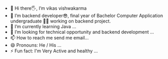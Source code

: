 - 👋 Hi there🖐, I’m vikas vishwakarma
- 👀 I’m backend developer😎, final year of Bachelor Computer Application undergraduate 👨‍🎓 working on backend project.
- 🌱 I’m currently learning Java ...
- 💞️ I’m looking for technical opportunity and backend development ...
- 📫 How to reach me send me email...
- 😄 Pronouns: He / His ...
- ⚡ Fun fact: I'm Very Active and healthy ...

<!---
vikas143b/vikas143b is a ✨ special ✨ repository because its `README.md` (this file) appears on your GitHub profile.
You can click the Preview link to take a look at your changes.
--->
